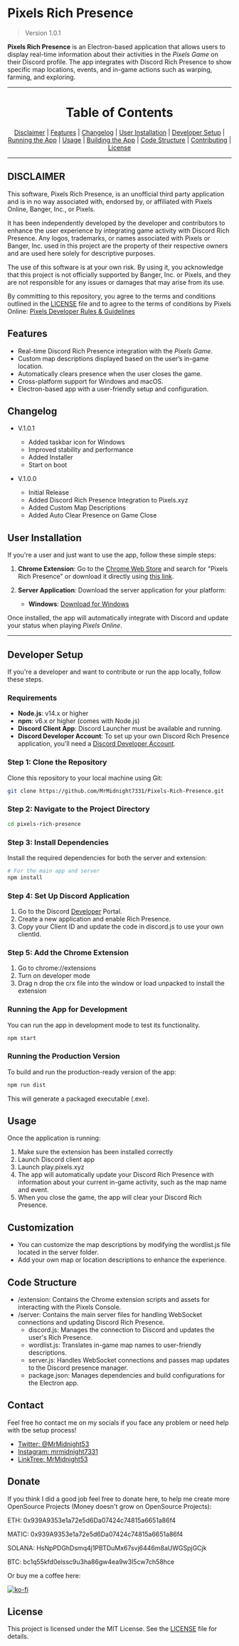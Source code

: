 # **Pixels Rich Presence**
> Version 1.0.1

**Pixels Rich Presence** is an Electron-based application that allows users to display real-time information about their activities in the *Pixels Game* on their Discord profile. The app integrates with Discord Rich Presence to show specific map locations, events, and in-game actions such as warping, farming, and exploring.

---

<div align="center"><h1>Table of Contents</h1></div>
<p align="center">
  <a href="#disclaimer">Disclaimer</a> |
  <a href="#features">Features</a> |
  <a href="#changelog">Changelog</a> |
  <a href="#user-installation">User Installation</a> |
  <a href="#developer-setup">Developer Setup</a> |
  <a href="#running-the-app">Running the App</a> |
  <a href="#usage">Usage</a> |
  <a href="#building-the-app">Building the App</a> |
  <a href="#code-structure">Code Structure</a> |
  <a href="#contributing">Contributing</a> |
  <a href="#license">License</a>
</p>


---
## **DISCLAIMER**

This software, Pixels Rich Presence, is an unofficial third party application and is in no way associated with, endorsed by, or affiliated with Pixels Online, Banger, Inc., or Pixels.

It has been independently developed by the developer and contributors to enhance the user experience by integrating game activity with Discord Rich Presence. Any logos, trademarks, or names associated with Pixels or Banger, Inc. used in this project are the property of their respective owners and are used here solely for descriptive purposes.

The use of this software is at your own risk. By using it, you acknowledge that this project is not officially supported by Banger, Inc. or Pixels, and they are not responsible for any issues or damages that may arise from its use.

By committing to this repository, you agree to the terms and conditions outlined in the [LICENSE](LICENSE) file and to agree to the terms of conditions by Pixels Online: [Pixels Developer Rules & Guidelines
](https://docs.google.com/document/d/1A5RF31Oeu0lixM8zj165_0UClVs3LvDGpo9Tney-WIw/edit?tab=t.0#heading=h.cp8iiejgbvpz)
 
## **Features**
- Real-time Discord Rich Presence integration with the *Pixels Game*.
- Custom map descriptions displayed based on the user’s in-game location.
- Automatically clears presence when the user closes the game.
- Cross-platform support for Windows and macOS.
- Electron-based app with a user-friendly setup and configuration.

  
## **Changelog**
- V.1.0.1
  - Added taskbar icon for Windows
  - Improved stability and performance
  - Added Installer
  - Start on boot

- V.1.0.0
  - Initial Release
  - Added Discord Rich Presence Integration to Pixels.xyz
  - Added Custom Map Descriptions
  - Added Auto Clear Presence on Game Close

## **User Installation**
If you're a user and just want to use the app, follow these simple steps:

1. **Chrome Extension**: Go to the [Chrome Web Store](https://chrome.google.com/webstore) and search for "Pixels Rich Presence" or download it directly using [this link](https://your-link-to-chrome-store).

2. **Server Application**: Download the server application for your platform:
    - **Windows**: [Download for Windows](https://github.com/MrMidnight7331/Pixels-Rich-Presence/releases)

Once installed, the app will automatically integrate with Discord and update your status when playing *Pixels Online*.

---

## **Developer Setup**
If you're a developer and want to contribute or run the app locally, follow these steps.

### **Requirements**
- **Node.js**: v14.x or higher
- **npm**: v6.x or higher (comes with Node.js)
- **Discord Client App**: Discord Launcher must be available and running.
- **Discord Developer Account**: To set up your own Discord Rich Presence application, you'll need a [Discord Developer Account](https://discord.com/developers/applications).

### **Step 1: Clone the Repository**
Clone this repository to your local machine using Git:
```bash
git clone https://github.com/MrMidnight7331/Pixels-Rich-Presence.git
```

### **Step 2: Navigate to the Project Directory**
```bash
cd pixels-rich-presence
```

### **Step 3: Install Dependencies**
Install the required dependencies for both the server and extension:
```bash
# For the main app and server
npm install
```
### **Step 4: Set Up Discord Application**
1. Go to the Discord [Developer](https://discord.com/developers/) Portal.
2. Create a new application and enable Rich Presence.
3. Copy your Client ID and update the code in discord.js to use your own clientId.

### **Step 5: Add the Chrome Extension**
1. Go to chrome://extensions
2. Turn on developer mode
3. Drag n drop the crx file into the window or load unpacked to install the extension

### **Running the App for Development**
You can run the app in development mode to test its functionality.

```bash
npm start
```

### **Running the Production Version**
To build and run the production-ready version of the app:
```bash
npm run dist
```
This will generate a packaged executable (.exe).

## **Usage**
Once the application is running:

1. Make sure the extension has been installed correctly
2. Launch Discord client app
3. Launch play.pixels.xyz
4. The app will automatically update your Discord Rich Presence with information about your current in-game activity, such as the map name and event.
5. When you close the game, the app will clear your Discord Rich Presence.

## **Customization**
- You can customize the map descriptions by modifying the wordlist.js file located in the server folder.
- Add your own map or location descriptions to enhance the experience.

 ## **Code Structure**
- /extension: Contains the Chrome extension scripts and assets for interacting with the Pixels Console.
- /server: Contains the main server files for handling WebSocket connections and updating Discord Rich Presence.
  - discord.js: Manages the connection to Discord and updates the user's Rich Presence.
  - wordlist.js: Translates in-game map names to user-friendly descriptions.
  - server.js: Handles WebSocket connections and passes map updates to the Discord presence manager.
  - package.json: Manages dependencies and build configurations for the Electron app.

## **Contact**
Feel free ho contact me on my socials if you face any problem or need help with tbe setup process!

- [Twitter: @MrMidnight53](https://twitter.com/MrMidnight53)
- [Instagram: mrmidnight7331](https://www.instagram.com/mrmidnight7331)
- [LinkTree: MrMidnight53](https://linktr.ee/MrMidnight53)

## **Donate**
If you think I did a good job feel free to donate here, to help me create more OpenSource Projects (Money doesn't grow on OpenSource Projects):

ETH: 0x939A9353e1a72e5d6Da07424c74815a6651a86f4

MATIC: 0x939A9353e1a72e5d6Da07424c74815a6651a86f4

SOLANA: HsNpPDGhDsmq4j1PBTDuMx67svj6446m8aUWGSpjGCjk

BTC: bc1q55kfd0elssc9u3ha86gw4ea9w3l5cw7ch58hce

Or buy me a coffee here:

[![ko-fi](https://ko-fi.com/img/githubbutton_sm.svg)](https://ko-fi.com/S6S7NRQSG)

## **License**
  This project is licensed under the MIT License. See the [LICENSE](LICENSE) file for details.
